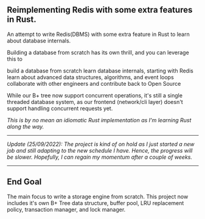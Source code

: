 ## Reimplementing Redis with some extra features in Rust.


An attempt to write Redis(DBMS) with some extra feature in Rust
to learn about database internals.

Building a database from scratch has its own thrill, and you can leverage this to

build a database from scratch
learn database internals, starting with Redis
learn about advanced data structures, algorithms, and event loops
collaborate with other engineers and contribute back to Open Source

While our B+ tree now support concurrent operations, it's still a single
threaded database system, as our frontend (network/cli layer) doesn't support
handling concurrent requests yet.

_This is by no mean an idiomatic Rust implementation as I'm learning Rust
along the way._

-----

_Update (25/09/2022): The project is kind of on hold as I just started a new job and
still adapting to the new schedule I have. Hence, the progress will be slower.
Hopefully, I can regain my momentum after a couple of weeks._

----

## End Goal

The main focus to write a storage engine from scratch. This project now
includes it's own B+ Tree data structure, buffer pool, LRU replacement policy,
transaction manager, and lock manager.
